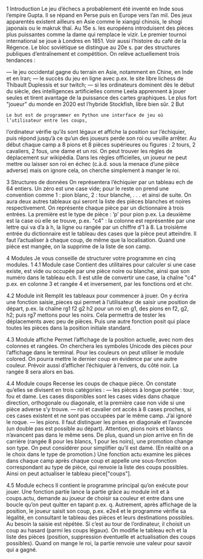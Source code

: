 1 Introduction
    Le jeu d’échecs a probablement été inventé en Inde sous l’empire Gupta. Il se répand en
Perse puis en Europe vers l’an mil. Des jeux apparentés existent ailleurs en Asie comme le
xiangqi chinois, le shogi japonais ou le makruk thaï. Au 15e s. les européens introduisent des
pièces plus puissantes comme la dame qui remplace le vizir. Le premier tournoi international
se joue à Londres en 1851. Voir aussi l’histoire du café de la Régence. Le bloc soviétique se
distingue au 20e s. par des structures publiques d’entraînement et compétition. On relève
actuellement trois tendances :

— le jeu occidental gagne du terrain en Asie, notamment en Chine, en Inde et en Iran;
— le succès du jeu en ligne avec p.ex. le site libre lichess de Thibault Duplessis et sur twitch;
— si les ordinateurs dominent dès le début du siècle, des intelligences artificielles comme
Leela apprennent à jouer seules et tirent avantage de la puissance des cartes graphiques.
Le plus fort "joueur" du monde en 2020 est l’hybride Stockfish, libre bien sûr.
2 But

    Le but est de programmer en Python une interface de jeu où l’utilisateur entre les coups,
l’ordinateur vérifie qu’ils sont légaux et affiche la position sur l’échiquier, puis répond jusqu’à
ce qu’un des joueurs perde son roi ou veuille arrêter.
Au début chaque camp a 8 pions et 8 pièces supérieures ou figures : 2 tours, 2 cavaliers,
2 fous, une dame et un roi. On peut trouver les règles de déplacement sur wikipédia. Dans les
règles officielles, un joueur ne peut mettre ou laisser son roi en échec (c.à.d. sous la menace
d’une pièce adverse) mais on ignore cela, on cherche simplement à manger le roi.

3 Structures de données
    On représentera l’échiquier par un tableau ech de 64 entiers. Un zéro est une case vide;
pour le reste on prend une convention comme 1 : pion blanc, 2 : tour blanche, . . . et ainsi de
suite. On aura deux autres tableaux qui seront la liste des pièces blanches et noires respectivement. On représente chaque pièce par un dictionnaire à trois entrées. La première est le
    type de pièce : ’p’ pour pion p.ex. La deuxième est la case où elle se trouve, p.ex. "c4" : la
colonne est représentée par une lettre qui va d’a à h, la ligne ou rangée par un chiffre d’1 à 8.
La troisième entrée du dictionnaire est le tableau des cases que la pièce peut atteindre. Il faut
l’actualiser à chaque coup, de même que la localisation. Quand une pièce est mangée, on la
supprime de la liste de son camp.

4 Modules
    Je vous conseille de structurer votre programme en cinq modules.
1
4.1 Module case
    Contient des utilitaires pour calculer si une case existe, est vide ou occupée par une pièce
noire ou blanche, ainsi que son numéro dans le tableau ech. Il est utile de convertir une case,
la chaîne "c4" p.ex. en colonne 3 et rangée 4 et inversement, par les fonctions ord et chr.

4.2 Module init
    Remplit les tableaux pour commencer à jouer. On y écrira une fonction saisie_pieces
qui permet à l’utilisateur de saisir une position de départ, p.ex. la chaîne rg1 f2 g2 h2 pour
un roi en g1, des pions en f2, g2, h2; puis rg7 mettons pour les noirs. Cela permettra de tester
les déplacements avec peu de pièces. Puis une autre fonction posit qui place toutes les pièces
dans la position initiale standard.

4.3 Module affiche
    Permet l’affichage de la position actuelle, avec nom des colonnes et rangées. On cherchera
les symboles Unicode des pièces pour l’affichage dans le terminal. Pour les couleurs on peut
utiliser le module colored. On pourra mettre le dernier coup en évidence par une autre couleur. Prévoir aussi d’afficher l’échiquier à l’envers, du côté noir. La rangée 8 sera alors en bas.

4.4 Module coups
   Recense les coups de chaque pièce. On constate qu’elles se divisent en trois catégories :
— les pièces à longue portée : tour, fou et dame. Les cases disponibles sont les cases vides
dans chaque direction, orthogonale ou diagonale, et la première case non vide si une
pièce adverse s’y trouve.
— roi et cavalier ont accès à 8 cases proches, si ces cases existent et ne sont pas occupées
par le même camp. J’ai ignoré le roque.
— les pions. Il faut distinguer les prises en diagonale et l’avancée (un double pas est possible
au départ). Attention, pions noirs et blancs n’avancent pas dans le même sens. De plus,
quand un pion arrive en fin de carrière (rangée 8 pour les blancs, 1 pour les noirs),
une promotion change son type. On peut considérer pour simplifier qu’il est damé. (En
réalité on a le choix dans le type de promotion.)
Une fonction actu examine les pièces dans chaque camp après chaque coup et appelle une
sous-fonction correspondant au type de pièce, qui renvoie la liste des coups possibles. Ainsi
on peut actualiser le tableau piece["coups"].

4.5 Module echecs
   Il contient le programme principal qu’on exécute pour jouer. Une fonction partie lance
la partie grâce au module init et à coups.actu, demande au joueur de choisir sa couleur et
entre dans une boucle qu’on peut quitter en tapant p.ex. q. Autrement, après affichage de la
position, le joueur saisit son coup, p.ex. e2e4 et le programme vérifie sa légalité, en consultant
le tableau des pièces et leurs destinations possibles. Au besoin la saisie est répétée. Si c’est
au tour de l’ordinateur, il choisit un coup au hasard (parmi les coups légaux). On modifie le
tableau ech et la liste des pièces (position, suppression éventuelle et actualisation des coups
possibles). Quand on mange le roi, la partie renvoie une valeur pour savoir qui a gagné.
